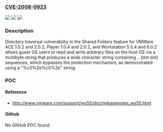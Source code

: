 ### [CVE-2008-0923](https://cve.mitre.org/cgi-bin/cvename.cgi?name=CVE-2008-0923)
![](https://img.shields.io/static/v1?label=Product&message=n%2Fa&color=blue)
![](https://img.shields.io/static/v1?label=Version&message=n%2Fa&color=blue)
![](https://img.shields.io/static/v1?label=Vulnerability&message=n%2Fa&color=brighgreen)

### Description

Directory traversal vulnerability in the Shared Folders feature for VMWare ACE 1.0.2 and 2.0.2, Player 1.0.4 and 2.0.2, and Workstation 5.5.4 and 6.0.2 allows guest OS users to read and write arbitrary files on the host OS via a multibyte string that produces a wide character string containing .. (dot dot) sequences, which bypasses the protection mechanism, as demonstrated using a "%c0%2e%c0%2e" string.

### POC

#### Reference
- http://www.vmware.com/support/ws55/doc/releasenotes_ws55.html

#### Github
No GitHub POC found.

